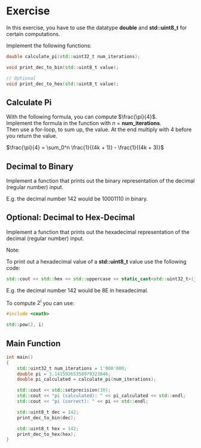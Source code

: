 # Exercise

In this exercise, you have to use the datatype **double** and **std::uint8_t** for certain computations.

Implement the following functions:

```cpp
double calculate_pi(std::uint32_t num_iterations);

void print_dec_to_bin(std::uint8_t value);

// Optional
void print_dec_to_hex(std::uint8_t value);
```

## Calculate Pi

With the following formula, you can compute $\frac{\pi}{4}$.  
Implement the formula in the function with $n$ = **num_iterations**.  
Then use a for-loop, to sum up, the value.
At the end multiply with 4 before you return the value.

$\frac{\pi}{4} = \sum_0^n \frac{1}{(4k + 1)} - \frac{1}{(4k + 3)}$

## Decimal to Binary

Implement a function that prints out the binary representation of the decimal (regular number) input.

E.g. the decimal number 142 would be 10001110 in binary.

## Optional: Decimal to Hex-Decimal

Implement a function that prints out the hexadecimal representation of the decimal (regular number) input.

Note:

To print out a hexadecimal value of a **std::uint8_t** value use the following code:

```cpp
std::cout << std::hex << std::uppercase << static_cast<std::uint32_t>(j) << std::dec;
```

E.g. the decimal number 142 would be 8E in hexadecimal.

To compute $2^i$ you can use:
```cpp
#include <cmath>

std::pow(2, i)
```

## Main Function

```cpp
int main()
{
    std::uint32_t num_iterations = 1'000'000;
    double pi = 3.14159265358979323846;
    double pi_calculated = calculate_pi(num_iterations);

    std::cout << std::setprecision(30);
    std::cout << "pi (calculated): " << pi_calculated << std::endl;
    std::cout << "pi (correct): " << pi << std::endl;

    std::uint8_t dec = 142;
    print_dec_to_bin(dec);

    std::uint8_t hex = 142;
    print_dec_to_hex(hex);
}
```
